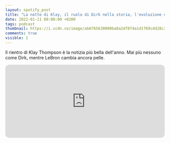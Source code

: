 ```yaml
---
layout: spotify_post
title: "La notte di Klay, il ruolo di Dirk nella storia, l'evoluzione di LeBron"
date: 2022-01-11 00:00:00 +0200
tags: podcast
thumbnail: https://i.scdn.co/image/ab6765630000ba8a2df8f4a1d1769cdd28c2a2e0
comments: true
visible: 1
---
```


Il rientro di Klay Thompson è la notizia più bella dell'anno. Mai più nessuno come Dirk, mentre LeBron cambia ancora pelle.


<iframe style="border-radius:12px" 
src="https://open.spotify.com/embed/episode/2FQWvc1iN4XkBVFZGpRbC4?utm_source=generator" 
width="100%" height="232" frameBorder="0" allowfullscreen="" 
allow="autoplay; clipboard-write; encrypted-media; fullscreen; picture-in-picture"></iframe>
